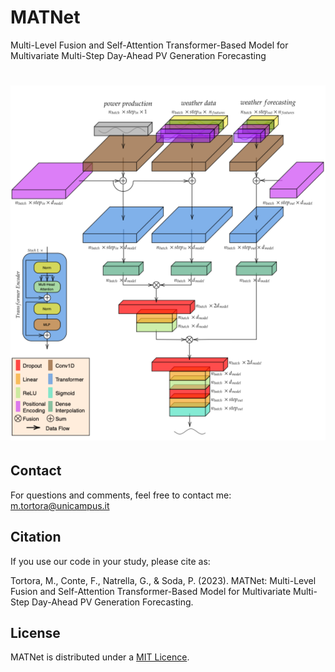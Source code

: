 # MATNet
Multi-Level Fusion and Self-Attention Transformer-Based Model for Multivariate Multi-Step Day-Ahead PV Generation Forecasting

<h1 align="center">
<img src="https://raw.githubusercontent.com/cosbidev/MATNet/main/figures/architecture.svg">
</h1>

## Contact
For questions and comments, feel free to contact me: [m.tortora@unicampus.it](mailto:m.tortora@unicampus.it)

## Citation
If you use our code in your study, please cite as:

Tortora, M., Conte, F., Natrella, G., & Soda, P. (2023). MATNet: Multi-Level Fusion and Self-Attention Transformer-Based Model for Multivariate Multi-Step Day-Ahead PV Generation Forecasting.
## License
MATNet is distributed under a [MIT Licence](https://github.com/cosbidev/MATNet/blob/main/LICENSE).

